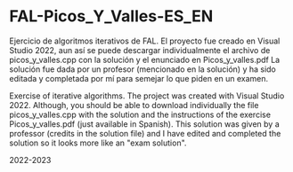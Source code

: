 # FAL-Picos_Y_Valles-ES_EN
Ejercicio de algoritmos iterativos de FAL. El proyecto fue creado en Visual Studio 2022, aun así se puede descargar individualmente el archivo de picos_y_valles.cpp con la solución y el enunciado en Picos_y_valles.pdf La solución fue dada por un profesor (mencionado en la solución) y ha sido editada y completada por mí para semejar lo que piden en un examen.

Exercise of iterative algorithms. The project was created with Visual Studio 2022. Although, you should be able to download individually the file picos_y_valles.cpp with the solution and the instructions of the exercise Picos_y_valles.pdf (just available in Spanish). This solution was given by a professor (credits in the solution file) and I have edited and completed the solution so it looks more like an "exam solution".

2022-2023
